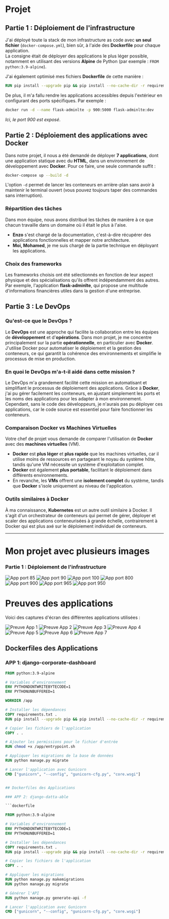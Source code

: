 
# Projet

## Partie 1 : Déploiement de l'infrastructure

J'ai déployé toute la stack de mon infrastructure as code avec **un seul fichier** (`docker-compose.yml`), bien sûr, à l'aide des **Dockerfile** pour chaque application.  
La consigne était de déployer des applications le plus léger possible, notamment en utilisant des versions **Alpine** de Python (par exemple : `FROM python:3.9-alpine`).

J'ai également optimisé mes fichiers **Dockerfile** de cette manière :
```dockerfile
RUN pip install --upgrade pip && pip install --no-cache-dir -r requirements.txt
```

De plus, il m'a fallu rendre les applications accessibles depuis l'extérieur en configurant des ports spécifiques. Par exemple :
```bash
docker run -d --name flask-adminlte -p 900:5000 flask-adminlte:dev
```
*Ici, le port 900 est exposé*.

## Partie 2 : Déploiement des applications avec Docker

Dans notre projet, il nous a été demandé de déployer **7 applications**, dont une application statique avec du **HTML**, dans un environnement de développement avec **Docker**. Pour ce faire, une seule commande suffit :
```bash
docker-compose up --build -d
```

L'option `-d` permet de lancer les conteneurs en arrière-plan sans avoir à maintenir le terminal ouvert (vous pouvez toujours taper des commandes sans interruption).

### Répartition des tâches

Dans mon équipe, nous avons distribué les tâches de manière à ce que chacun travaille dans un domaine où il était le plus à l'aise.  
- **Enzo** s'est chargé de la documentation, c'est-à-dire récupérer des applications fonctionnelles et mapper notre architecture.  
- **Moi, Mohamed**, je me suis chargé de la partie technique en déployant les applications.

### Choix des frameworks

Les frameworks choisis ont été sélectionnés en fonction de leur aspect physique et des spécialisations qu'ils offrent indépendamment des autres. Par exemple, l'application **flask-adminlte**, qui propose une multitude d'informations financières utiles dans la gestion d'une entreprise.

## Partie 3 : Le DevOps

### Qu'est-ce que le DevOps ?

Le **DevOps** est une approche qui facilite la collaboration entre les équipes de **développement** et d'**opérations**. Dans mon projet, je me concentre principalement sur la partie **opérationnelle**, en particulier avec **Docker**. J'utilise Docker pour automatiser le déploiement et la gestion des conteneurs, ce qui garantit la cohérence des environnements et simplifie le processus de mise en production.

### En quoi le DevOps m'a-t-il aidé dans cette mission ?

Le DevOps m'a grandement facilité cette mission en automatisant et simplifiant le processus de déploiement des applications. Grâce à **Docker**, j'ai pu gérer facilement les conteneurs, en ajustant simplement les ports et les noms des applications pour les adapter à mon environnement.  
Cependant, sans le code des développeurs, je n'aurais pas pu déployer ces applications, car le code source est essentiel pour faire fonctionner les conteneurs.

### Comparaison Docker vs Machines Virtuelles

Votre chef de projet vous demande de comparer l'utilisation de **Docker** avec des **machines virtuelles** (VM).

- **Docker** est **plus léger** et **plus rapide** que les machines virtuelles, car il utilise moins de ressources en partageant le noyau du système hôte, tandis qu'une VM nécessite un système d'exploitation complet.
- **Docker** est également **plus portable**, facilitant le déploiement dans différents environnements.  
- En revanche, les **VMs** offrent une **isolement complet** du système, tandis que **Docker** s'isole uniquement au niveau de l'application.

### Outils similaires à Docker

À ma connaissance, **Kubernetes** est un autre outil similaire à Docker. Il s'agit d'un orchestrateur de conteneurs qui permet de gérer, déployer et scaler des applications conteneurisées à grande échelle, contrairement à Docker qui est plus axé sur le déploiement individuel de conteneurs.

---


# Mon projet avec plusieurs images




### Partie 1 : Déploiement de l'infrastructure
![App port 85](images/app1port85.PNG)
![App port 90](images/app%202%20port%2090.PNG)
![App port 100](images/app%203%20port%20100.PNG)
![App port 800](images/app%204%20port%20800.PNG)
![App port 900](images/app%205%20port%20900.PNG)
![App port 965](images/app%206%20port%20965.PNG)
![App port 950](images/app%207%20port%20950.PNG)



# Preuves des applications


Voici des captures d'écran des différentes applications utilisées :

![Preuve App 1](images/peuveapps.PNG)
![Preuve App 2](images/peuveapps2.PNG)
![Preuve App 3](images/peuveapps3.PNG)
![Preuve App 4](images/preuveapps4.PNG)
![Preuve App 5](images/preuveapps5.PNG)
![Preuve App 6](images/preuveapps6.PNG)
![Preuve App 7](images/preuveapps7.PNG)


## Dockerfiles des Applications

### APP 1: django-corporate-dashboard

```dockerfile
FROM python:3.9-alpine

# Variables d'environnement
ENV PYTHONDONTWRITEBYTECODE=1
ENV PYTHONUNBUFFERED=1

WORKDIR /app

# Installer les dépendances
COPY requirements.txt .
RUN pip install --upgrade pip && pip install --no-cache-dir -r requirements.txt

# Copier les fichiers de l'application
COPY . .

# Ajouter les permissions pour le fichier d'entrée
RUN chmod +x /app/entrypoint.sh

# Appliquer les migrations de la base de données
RUN python manage.py migrate

# Lancer l'application avec Gunicorn
CMD ["gunicorn", "--config", "gunicorn-cfg.py", "core.wsgi"]


## Dockerfiles des Applications

### APP 2: django-datta-able

```dockerfile

FROM python:3.9-alpine

# Variables d'environnement
ENV PYTHONDONTWRITEBYTECODE=1
ENV PYTHONUNBUFFERED=1

# Installer les dépendances
COPY requirements.txt .
RUN pip install --upgrade pip && pip install --no-cache-dir -r requirements.txt

# Copier les fichiers de l'application
COPY . .

# Appliquer les migrations
RUN python manage.py makemigrations
RUN python manage.py migrate

# Générer l'API
RUN python manage.py generate-api -f

# Lancer l'application avec Gunicorn
CMD ["gunicorn", "--config", "gunicorn-cfg.py", "core.wsgi"]
